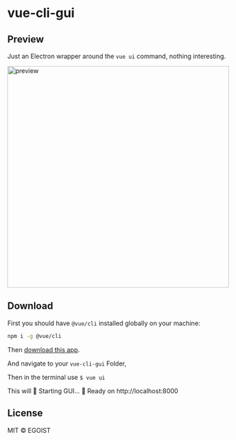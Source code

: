 # vue-cli-gui

## Preview

Just an Electron wrapper around the `vue ui` command, nothing interesting.

<img src="https://i.loli.net/2018/06/05/5b1636b7ca131.png" alt="preview" width="500">

## Download

First you should have `@vue/cli` installed globally on your machine:

```bash
npm i -g @vue/cli
```

Then [download this app](https://github.com/egoist/vue-cli-gui/releases).

And navigate to your <code>vue-cli-gui</code> Folder, 

Then in the terminal use <code>$ vue ui</code>

This will 🚀  Starting GUI...
🌠  Ready on http://localhost:8000


## License

MIT &copy; EGOIST

